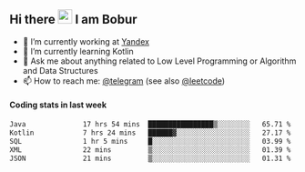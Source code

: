 ## Hi there <img src="https://media.giphy.com/media/hvRJCLFzcasrR4ia7z/giphy.gif" width="25px" height="25px"> I am Bobur

- 💼 I’m currently working at [Yandex](https://yandex.ru/)
- 🌱 I’m currently learning Kotlin
- 💬 Ask me about anything related to Low Level Programming or Algorithm and Data Structures
- 📫 How to reach me: [@telegram](https://t.me/octoant) (see also [@leetcode](https://leetcode.com/octoant/))    

#### Coding stats in last week

<!--START_SECTION:waka-->

```txt
Java              17 hrs 54 mins  ████████████████▒░░░░░░░░   65.71 %
Kotlin            7 hrs 24 mins   ██████▓░░░░░░░░░░░░░░░░░░   27.17 %
SQL               1 hr 5 mins     █░░░░░░░░░░░░░░░░░░░░░░░░   03.99 %
XML               22 mins         ▒░░░░░░░░░░░░░░░░░░░░░░░░   01.39 %
JSON              21 mins         ▒░░░░░░░░░░░░░░░░░░░░░░░░   01.31 %
```

<!--END_SECTION:waka-->
